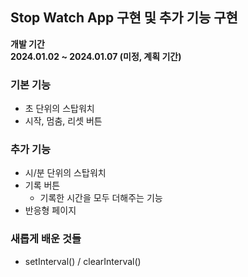 ## Stop Watch App 구현 및 추가 기능 구현

**개발 기간** </br>
**2024.01.02 ~ 2024.01.07 (미정, 계획 기간)**

### 기본 기능
- 초 단위의 스탑워치
- 시작, 멈춤, 리셋 버튼

### 추가 기능
- 시/분 단위의 스탑워치
- 기록 버튼
    - 기록한 시간을 모두 더해주는 기능
- 반응형 페이지

### 새롭게 배운 것들
- setInterval() / clearInterval()
